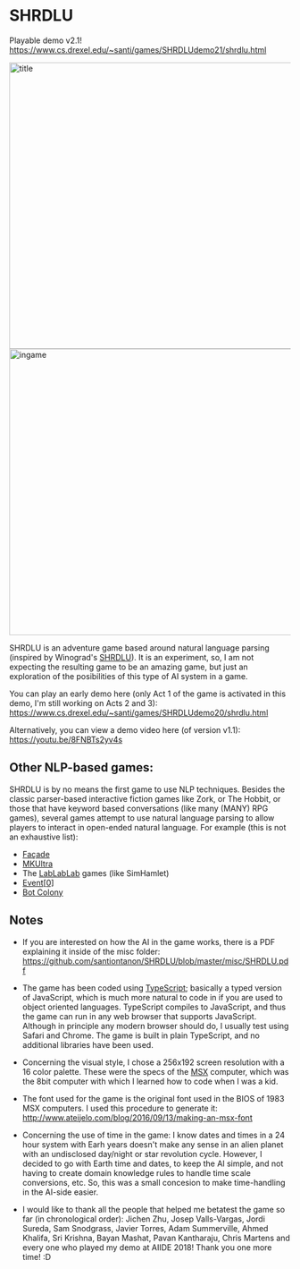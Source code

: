 # SHRDLU

Playable demo v2.1! https://www.cs.drexel.edu/~santi/games/SHRDLUdemo21/shrdlu.html

<img src="https://github.com/santiontanon/SHRDLU/blob/master/misc/SHRDLU-ss1.png?raw=true" alt="title" width="512"/> 

<img src="https://github.com/santiontanon/SHRDLU/blob/master/misc/SHRDLU-ss2.png?raw=true" alt="ingame" width="512"/> 

SHRDLU is an adventure game based around natural language parsing (inspired by Winograd's <a href="https://en.wikipedia.org/wiki/SHRDLU">SHRDLU</a>). It is an experiment, so, I am not expecting the resulting game to be an amazing game, but just an exploration of the posibilities of this type of AI system in a game.

You can play an early demo here (only Act 1 of the game is activated in this demo, I'm still working on Acts 2 and 3): https://www.cs.drexel.edu/~santi/games/SHRDLUdemo20/shrdlu.html

Alternatively, you can view a demo video here (of version v1.1): https://youtu.be/8FNBTs2yv4s

## Other NLP-based games:

SHRDLU is by no means the first game to use NLP techniques. Besides the classic parser-based interactive fiction games like Zork, or The Hobbit, or those that have keyword based conversations (like many (MANY) RPG games), several games attempt to use natural language parsing to allow players to interact in open-ended natural language. For example (this is not an exhaustive list):
- <a href="https://en.wikipedia.org/wiki/Façade_(video_game)">Façade</a>
- <a href="https://www.aaai.org/ocs/index.php/AIIDE/AIIDE15/paper/view/11549">MKUltra</a>
- The <a href="https://www.lablablab.net/?page_id=9">LabLabLab</a> games (like SimHamlet)
- <a href="https://en.wikipedia.org/wiki/Event_0">Event[0]</a>
- <a href="https://en.wikipedia.org/wiki/Bot_Colony">Bot Colony</a>


## Notes

- If you are interested on how the AI in the game works, there is a PDF explaining it inside of the misc folder: https://github.com/santiontanon/SHRDLU/blob/master/misc/SHRDLU.pdf

- The game has been coded using <a href="http://www.typescriptlang.org">TypeScript</a>; basically a typed version of JavaScript, which is much more natural to code in if you are used to object oriented languages. TypeScript compiles to JavaScript, and thus the game can run in any web browser that supports JavaScript. Although in principle any modern browser should do, I usually test using Safari and Chrome. The game is built in plain TypeScript, and no additional libraries have been used. 

- Concerning the visual style, I chose a 256x192 screen resolution with a 16 color palette. These were the specs of the <a href="https://en.wikipedia.org/wiki/MSX">MSX</a> computer, which was the 8bit computer with which I learned how to code when I was a kid.

- The font used for the game is the original font used in the BIOS of 1983 MSX computers. I used this procedure to generate it: http://www.ateijelo.com/blog/2016/09/13/making-an-msx-font

- Concerning the use of time in the game: I know dates and times in a 24 hour system with Earh years doesn't make any sense in an alien planet with an undisclosed day/night or star revolution cycle. However, I decided to go with Earth time and dates, to keep the AI simple, and not having to create domain knowledge rules to handle time scale conversions, etc. So, this was a small concesion to make time-handling in the AI-side easier.

- I would like to thank all the people that helped me betatest the game so far (in chronological order): Jichen Zhu, Josep Valls-Vargas, Jordi Sureda, Sam Snodgrass, Javier Torres, Adam Summerville, Ahmed Khalifa, Sri Krishna, Bayan Mashat, Pavan Kantharaju, Chris Martens and every one who played my demo at AIIDE 2018! Thank you one more time! :D
	
